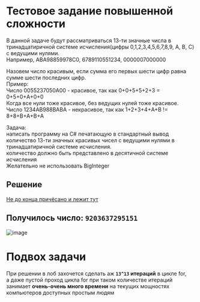 # Тестовое задание повышенной сложности
В данной задаче будут рассматриваться 13-ти значные числа в тринадцатиричной системе исчисления(цифры 0,1,2,3,4,5,6,7,8,9, A, B, C) с ведущими нулями.  
Например, ABA98859978C0, 6789110551234, 0000007000000

Назовем число красивым, если сумма его первых шести цифр равна сумме шести последних цифр.  
Пример:  
Число 0055237050A00 - красивое, так как 0+0+5+5+2+3 = 0+5+0+A+0+0  
Когда все нули тоже красивое, без ведущих нулей тоже красивое.  
Число 1234AB988BABA - некрасивое, так как 1+2+3+4+A+B != 8+8+B+A+B+A​

Задача:  
написать программу на С# печатающую в стандартный вывод количество 13-ти значных красивых чисел с ведущими нулями в тринадцатиричной системе исчисления.  
количество должно быть представлено в десятичной системе исчисления  
Желательно не использовать BigInteger

## Решение
[Не до конца причёсано и лежит тут](https://github.com/mcpontorez/DevilDozenApp/blob/master/DevilDozenApp/Program.cs)

## Получилось число: `9203637295151`
![image](https://github.com/mcpontorez/DevilDozenApp/assets/31940612/08c1192b-067e-4a07-bbe8-3630807c5d7a)

# Подвох задачи
При решении в лоб захочется сделать аж **`13^13` итераций** в цикле for,  
а даже пустой проход цикла for при таком количестве итераций занимает **очень-очень много времени** на текущих мощностях компьютеров
доступных простым людям
